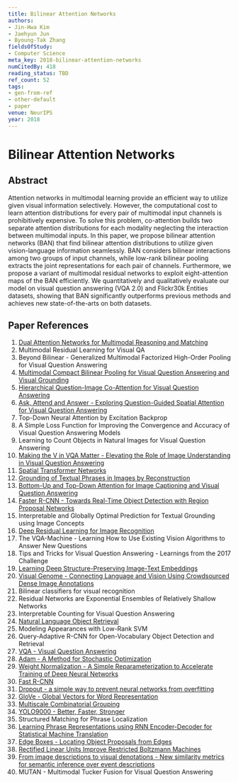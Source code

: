 ```yaml
---
title: Bilinear Attention Networks
authors:
- Jin-Hwa Kim
- Jaehyun Jun
- Byoung-Tak Zhang
fieldsOfStudy:
- Computer Science
meta_key: 2018-bilinear-attention-networks
numCitedBy: 418
reading_status: TBD
ref_count: 52
tags:
- gen-from-ref
- other-default
- paper
venue: NeurIPS
year: 2018
---
```


# Bilinear Attention Networks

## Abstract

Attention networks in multimodal learning provide an efficient way to utilize given visual information selectively. However, the computational cost to learn attention distributions for every pair of multimodal input channels is prohibitively expensive. To solve this problem, co-attention builds two separate attention distributions for each modality neglecting the interaction between multimodal inputs. In this paper, we propose bilinear attention networks (BAN) that find bilinear attention distributions to utilize given vision-language information seamlessly. BAN considers bilinear interactions among two groups of input channels, while low-rank bilinear pooling extracts the joint representations for each pair of channels. Furthermore, we propose a variant of multimodal residual networks to exploit eight-attention maps of the BAN efficiently. We quantitatively and qualitatively evaluate our model on visual question answering (VQA 2.0) and Flickr30k Entities datasets, showing that BAN significantly outperforms previous methods and achieves new state-of-the-arts on both datasets.

## Paper References

1. [Dual Attention Networks for Multimodal Reasoning and Matching](2017-dual-attention-networks-for-multimodal-reasoning-and-matching)
2. Multimodal Residual Learning for Visual QA
3. Beyond Bilinear - Generalized Multimodal Factorized High-Order Pooling for Visual Question Answering
4. [Multimodal Compact Bilinear Pooling for Visual Question Answering and Visual Grounding](2016-multimodal-compact-bilinear-pooling-for-visual-question-answering-and-visual-grounding)
5. [Hierarchical Question-Image Co-Attention for Visual Question Answering](2016-hierarchical-question-image-co-attention-for-visual-question-answering)
6. [Ask, Attend and Answer - Exploring Question-Guided Spatial Attention for Visual Question Answering](2016-ask-attend-and-answer-exploring-question-guided-spatial-attention-for-visual-question-answering)
7. Top-Down Neural Attention by Excitation Backprop
8. A Simple Loss Function for Improving the Convergence and Accuracy of Visual Question Answering Models
9. Learning to Count Objects in Natural Images for Visual Question Answering
10. [Making the V in VQA Matter - Elevating the Role of Image Understanding in Visual Question Answering](2017-making-the-v-in-vqa-matter-elevating-the-role-of-image-understanding-in-visual-question-answering)
11. [Spatial Transformer Networks](2015-spatial-transformer-networks)
12. [Grounding of Textual Phrases in Images by Reconstruction](2016-grounding-of-textual-phrases-in-images-by-reconstruction)
13. [Bottom-Up and Top-Down Attention for Image Captioning and Visual Question Answering](2018-bottom-up-and-top-down-attention-for-image-captioning-and-visual-question-answering)
14. [Faster R-CNN - Towards Real-Time Object Detection with Region Proposal Networks](2015-faster-r-cnn-towards-real-time-object-detection-with-region-proposal-networks)
15. Interpretable and Globally Optimal Prediction for Textual Grounding using Image Concepts
16. [Deep Residual Learning for Image Recognition](2015-resnet.md)
17. The VQA-Machine - Learning How to Use Existing Vision Algorithms to Answer New Questions
18. Tips and Tricks for Visual Question Answering - Learnings from the 2017 Challenge
19. [Learning Deep Structure-Preserving Image-Text Embeddings](2016-learning-deep-structure-preserving-image-text-embeddings)
20. [Visual Genome - Connecting Language and Vision Using Crowdsourced Dense Image Annotations](2016-visual-genome-connecting-language-and-vision-using-crowdsourced-dense-image-annotations)
21. Bilinear classifiers for visual recognition
22. Residual Networks are Exponential Ensembles of Relatively Shallow Networks
23. Interpretable Counting for Visual Question Answering
24. [Natural Language Object Retrieval](2016-natural-language-object-retrieval)
25. Modeling Appearances with Low-Rank SVM
26. Query-Adaptive R-CNN for Open-Vocabulary Object Detection and Retrieval
27. [VQA - Visual Question Answering](2015-vqa-visual-question-answering)
28. [Adam - A Method for Stochastic Optimization](2015-adam-a-method-for-stochastic-optimization)
29. [Weight Normalization - A Simple Reparameterization to Accelerate Training of Deep Neural Networks](2016-weight-normalization-a-simple-reparameterization-to-accelerate-training-of-deep-neural-networks)
30. [Fast R-CNN](2015-fast-r-cnn)
31. [Dropout - a simple way to prevent neural networks from overfitting](2014-dropout-a-simple-way-to-prevent-neural-networks-from-overfitting)
32. [GloVe - Global Vectors for Word Representation](2014-glove-global-vectors-for-word-representation)
33. [Multiscale Combinatorial Grouping](2014-multiscale-combinatorial-grouping)
34. [YOLO9000 - Better, Faster, Stronger](2017-yolo9000-better-faster-stronger)
35. Structured Matching for Phrase Localization
36. [Learning Phrase Representations using RNN Encoder-Decoder for Statistical Machine Translation](2014-learning-phrase-representations-using-rnn-encoder-decoder-for-statistical-machine-translation)
37. [Edge Boxes - Locating Object Proposals from Edges](2014-edge-boxes-locating-object-proposals-from-edges)
38. [Rectified Linear Units Improve Restricted Boltzmann Machines](2010-rectified-linear-units-improve-restricted-boltzmann-machines)
39. [From image descriptions to visual denotations - New similarity metrics for semantic inference over event descriptions](2014-from-image-descriptions-to-visual-denotations-new-similarity-metrics-for-semantic-inference-over-event-descriptions)
40. MUTAN - Multimodal Tucker Fusion for Visual Question Answering
